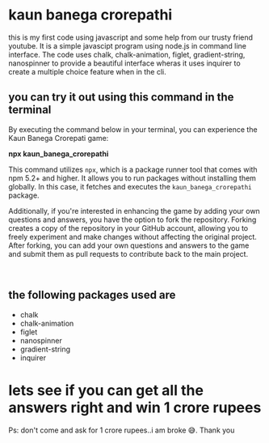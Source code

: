 <h1> kaun banega crorepathi </h1>
this is my first code using javascript and some help from our trusty friend youtube.
It is a simple javascipt program using node.js in command line interface.
The code uses chalk, chalk-animation, figlet, gradient-string, nanospinner to provide a beautiful interface wheras it uses inquirer to create a multiple choice feature when in the cli.

<h2>you can try it out using this command in the terminal</h2>
<p>By executing the command below in your terminal, you can experience the Kaun Banega Crorepati game:</p>
<b>npx kaun_banega_crorepathi</b>

<p></p>
<p>This command utilizes <code>npx</code>, which is a package runner tool that comes with npm 5.2+ and higher. It allows you to run packages without installing them globally. In this case, it fetches and executes the <code>kaun_banega_crorepathi</code> package.</p>

<p>Additionally, if you're interested in enhancing the game by adding your own questions and answers, you have the option to fork the repository. Forking creates a copy of the repository in your GitHub account, allowing you to freely experiment and make changes without affecting the original project. After forking, you can add your own questions and answers to the game and submit them as pull requests to contribute back to the main project.</p>

<br />
<h2> the following packages used are </h2>
<ul>
<li>chalk</li>
<li>chalk-animation</li>
<li>figlet</li>
<li>nanospinner</li>
<li>gradient-string</li>
<li>inquirer</li>
</ul>

<h1>lets see if you can get all the answers right and win 1 crore rupees</h1>

Ps: don't come and ask for 1 crore rupees..i am broke 😅.
Thank you
